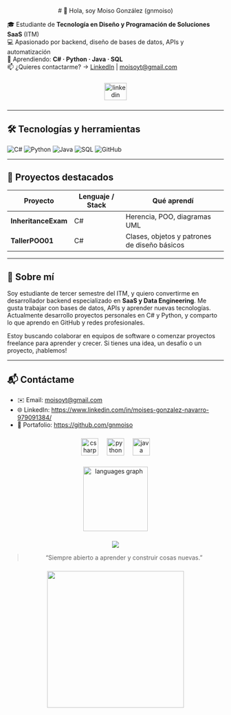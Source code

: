 <p align="center"># 👋 Hola, soy Moiso González (gnmoiso)

🎓 Estudiante de **Tecnología en Diseño y Programación de Soluciones SaaS** (ITM)  
💻 Apasionado por backend, diseño de bases de datos, APIs y automatización  
🌱 Aprendiendo: **C# · Python · Java · SQL**  
📫 ¿Quieres contactarme? -> [LinkedIn](https://www.linkedin.com/in/tuusuario) | moisoyt@gmail.com

###
<div align="center">
  <a href="https://www.linkedin.com/in/moises-gonzalez-navarro-979091384/" target="_blank">
    <img src="https://raw.githubusercontent.com/maurodesouza/profile-readme-generator/master/src/assets/icons/social/linkedin/default.svg" width="52" height="40" alt="linkedin logo"  />
  </a>
</div>

###

---

## 🛠 Tecnologías y herramientas

![C#](https://img.shields.io/badge/C%23-239120?style=for-the-badge&logo=c-sharp&logoColor=white)
![Python](https://img.shields.io/badge/Python-3776AB?style=for-the-badge&logo=python&logoColor=white)
![Java](https://img.shields.io/badge/Java-ED8B00?style=for-the-badge&logo=java&logoColor=white)
![SQL](https://img.shields.io/badge/SQL-4479A1?style=for-the-badge&logo=mysql&logoColor=white)
![GitHub](https://img.shields.io/badge/GitHub-181717?style=for-the-badge&logo=github&logoColor=white)

---

## 🚀 Proyectos destacados

| Proyecto | Lenguaje / Stack | Qué aprendí |
|---------|------------------|-------------|
| **InheritanceExam** | C# | Herencia, POO, diagramas UML |
| **TallerPOO01** | C# | Clases, objetos y patrones de diseño básicos |

---

## 📝 Sobre mí

Soy estudiante de tercer semestre del ITM, y quiero convertirme en desarrollador backend especializado en **SaaS y Data Engineering**. Me gusta trabajar con bases de datos, APIs y aprender nuevas tecnologías. Actualmente desarrollo proyectos personales en C# y Python, y comparto lo que aprendo en GitHub y redes profesionales.

Estoy buscando colaborar en equipos de software o comenzar proyectos freelance para aprender y crecer. Si tienes una idea, un desafío o un proyecto, ¡hablemos!

---

## 📬 Contáctame

- ✉️ Email: moisoyt@gmail.com  
- 🌐 LinkedIn: https://www.linkedin.com/in/moises-gonzalez-navarro-979091384/
- 💼 Portafolio: https://github.com/gnmoiso  


###



###

<div align="center">
  <img src="https://cdn.jsdelivr.net/gh/devicons/devicon/icons/csharp/csharp-original.svg" height="40" alt="csharp logo"  />
  <img width="12" />
  <img src="https://cdn.jsdelivr.net/gh/devicons/devicon/icons/python/python-original.svg" height="40" alt="python logo"  />
  <img width="12" />
  <img src="https://cdn.jsdelivr.net/gh/devicons/devicon/icons/java/java-original.svg" height="40" alt="java logo"  />
  </>



###

<div align="center">
  <img src="https://github-readme-stats.vercel.app/api/top-langs?username=gnmoiso&locale=en&hide_title=false&layout=compact&card_width=320&langs_count=7&theme=tokyonight&hide_border=false&order=2" height="150" alt="languages graph"  />
</div>

###

<div align="center">
  <img src="https://visitor-badge.laobi.icu/badge?page_id=gnmoiso.gnmoiso&"  />
</div>

> “Siempre abierto a aprender y construir cosas nuevas.”  
</p>


###

<div align="center">
  <img height="318" src="https://i.imgflip.com/a5wgmq.gif"  />
</div>

###
